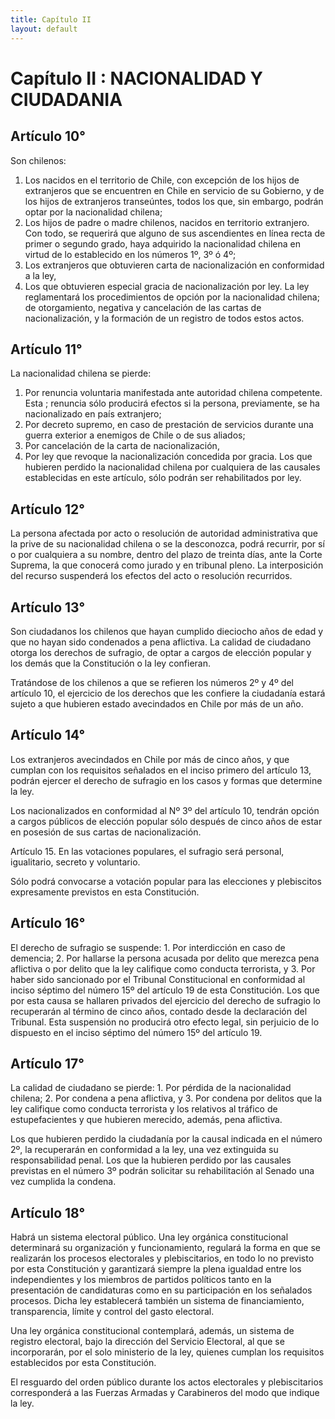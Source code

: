 ```yaml
---
title: Capítulo II
layout: default
---
```


# Capítulo II : NACIONALIDAD Y CIUDADANIA

## Artículo 10°

Son chilenos:

1.  Los nacidos en el territorio de Chile, con excepción de los hijos de
    extranjeros que se encuentren en Chile en servicio de su Gobierno, y
    de los hijos de extranjeros transeúntes, todos los que, sin embargo,
    podrán optar por la nacionalidad chilena;
2.  Los hijos de padre o madre chilenos, nacidos en territorio
    extranjero. Con todo, se requerirá que alguno de sus ascendientes en
    línea recta de primer o segundo grado, haya adquirido la
    nacionalidad chilena en virtud de lo establecido en los números 1º,
    3º ó 4º;
3.  Los extranjeros que obtuvieren carta de nacionalización en
    conformidad a la ley,
4.  Los que obtuvieren especial gracia de nacionalización por ley. La
    ley reglamentará los procedimientos de opción por la nacionalidad
    chilena; de otorgamiento, negativa y cancelación de las cartas de
    nacionalización, y la formación de un registro de todos estos actos.

## Artículo 11°

La nacionalidad chilena se pierde:

1.  Por renuncia voluntaria manifestada ante autoridad chilena
    competente. Esta ; renuncia sólo producirá efectos si la persona,
    previamente, se ha nacionalizado en país extranjero;
2.  Por decreto supremo, en caso de prestación de servicios durante una
    guerra exterior a enemigos de Chile o de sus aliados;
3.  Por cancelación de la carta de nacionalización,
4.  Por ley que revoque la nacionalización concedida por gracia. Los que
    hubieren perdido la nacionalidad chilena por cualquiera de las
    causales establecidas en este artículo, sólo podrán ser
    rehabilitados por ley.

## Artículo 12°

La persona afectada por acto o resolución de autoridad administrativa
que la prive de su nacionalidad chilena o se la desconozca, podrá
recurrir, por sí o por cualquiera a su nombre, dentro del plazo de
treinta días, ante la Corte Suprema, la que conocerá como jurado y en
tribunal pleno. La interposición del recurso suspenderá los efectos del
acto o resolución recurridos.

## Artículo 13°

Son ciudadanos los chilenos que hayan cumplido dieciocho años de edad y
que no hayan sido condenados a pena aflictiva. La calidad de ciudadano
otorga los derechos de sufragio, de optar a cargos de elección popular y
los demás que la Constitución o la ley confieran.

Tratándose de los chilenos a que se refieren los números 2º y 4º del
artículo 10, el ejercicio de los derechos que les confiere la ciudadanía
estará sujeto a que hubieren estado avecindados en Chile por más de un
año.

## Artículo 14°

Los extranjeros avecindados en Chile por más de cinco años, y que
cumplan con los requisitos señalados en el inciso primero del artículo
13, podrán ejercer el derecho de sufragio en los casos y formas que
determine la ley.

Los nacionalizados en conformidad al Nº 3º del artículo 10, tendrán
opción a cargos públicos de elección popular sólo después de cinco años
de estar en posesión de sus cartas de nacionalización.

Artículo 15. En las votaciones populares, el sufragio será personal,
igualitario, secreto y voluntario.

Sólo podrá convocarse a votación popular para las elecciones y
plebiscitos expresamente previstos en esta Constitución.

## Artículo 16°

El derecho de sufragio se suspende: 1. Por interdicción en caso de
demencia; 2. Por hallarse la persona acusada por delito que merezca pena
aflictiva o por delito que la ley califique como conducta terrorista, y
3. Por haber sido sancionado por el Tribunal Constitucional en
conformidad al inciso séptimo del número 15º del artículo 19 de esta
Constitución. Los que por esta causa se hallaren privados del ejercicio
del derecho de sufragio lo recuperarán al término de cinco años, contado
desde la declaración del Tribunal. Esta suspensión no producirá otro
efecto legal, sin perjuicio de lo dispuesto en el inciso séptimo del
número 15º del artículo 19.

## Artículo 17°

La calidad de ciudadano se pierde: 1. Por pérdida de la nacionalidad
chilena; 2. Por condena a pena aflictiva, y 3. Por condena por delitos
que la ley califique como conducta terrorista y los relativos al tráfico
de estupefacientes y que hubieren merecido, además, pena aflictiva.

Los que hubieren perdido la ciudadanía por la causal indicada en el
número 2º, la recuperarán en conformidad a la ley, una vez extinguida su
responsabilidad penal. Los que la hubieren perdido por las causales
previstas en el número 3º podrán solicitar su rehabilitación al Senado
una vez cumplida la condena.

## Artículo 18°

Habrá un sistema electoral público. Una ley orgánica constitucional
determinará su organización y funcionamiento, regulará la forma en que
se realizarán los procesos electorales y plebiscitarios, en todo lo no
previsto por esta Constitución y garantizará siempre la plena igualdad
entre los independientes y los miembros de partidos políticos tanto en
la presentación de candidaturas como en su participación en los
señalados procesos. Dicha ley establecerá también un sistema de
financiamiento, transparencia, límite y control del gasto electoral.

Una ley orgánica constitucional contemplará, además, un sistema de
registro electoral, bajo la dirección del Servicio Electoral, al que se
incorporarán, por el solo ministerio de la ley, quienes cumplan los
requisitos establecidos por esta Constitución.

El resguardo del orden público durante los actos electorales y
plebiscitarios corresponderá a las Fuerzas Armadas y Carabineros del
modo que indique la ley.

